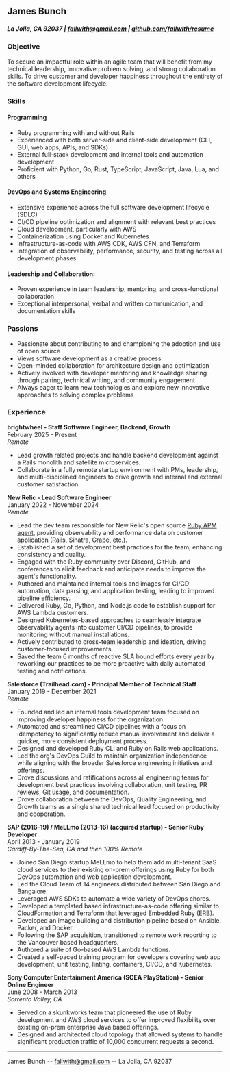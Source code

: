 ## James Bunch

##### La Jolla, CA 92037  | [fallwith@gmail.com](fallwith@gmail.com)  | [github.com/fallwith/resume](https://github.com/fallwith/resume)

### Objective

To secure an impactful role within an agile team that will benefit from my technical leadership, innovative problem solving, and strong collaboration skills. To drive customer and developer happiness throughout the entirety of the software development lifecycle.

### Skills

#### Programming

* Ruby programming with and without Rails
* Experienced with both server-side and client-side development (CLI, GUI, web apps, APIs, and SDKs)
* External full-stack development and internal tools and automation development
* Proficient with Python, Go, Rust, TypeScript, JavaScript, Java, Lua, and others

#### DevOps and Systems Engineering

* Extensive experience across the full software development lifecycle (SDLC)
* CI/CD pipeline optimization and alignment with relevant best practices
* Cloud development, particularly with AWS
* Containerization using Docker and Kubernetes
* Infrastructure-as-code with AWS CDK, AWS CFN, and Terraform
* Integration of observability, performance, security, and testing across all development phases

#### Leadership and Collaboration:

* Proven experience in team leadership, mentoring, and cross-functional collaboration
* Exceptional interpersonal, verbal and written communication, and documentation skills

### Passions

* Passionate about contributing to and championing the adoption and use of open source
* Views software development as a creative process
* Open-minded collaboration for architecture design and optimization
* Actively involved with developer mentoring and knowledge sharing through pairing, technical writing, and community engagement
* Always eager to learn new technologies and explore new innovative approaches to solving complex problems

### Experience

**brightwheel - Staff Software Engineer, Backend, Growth**  
February 2025 - Present  
*Remote*  

* Lead growth related projects and handle backend development against a Rails monolith and satellite microservices.
* Collaborate in a fully remote startup environment with PMs, leadership, and multi-disciplined engineers to drive growth and internal and external customer satisfaction.

**New Relic - Lead Software Engineer**  
January 2022 - November 2024  
*Remote*  

* Lead the dev team responsible for New Relic's open source [Ruby APM agent](https://github.com/newrelic/newrelic-ruby-agent), providing observability and performance data on customer application (Rails, Sinatra, Grape, etc.).
* Established a set of development best practices for the team, enhancing consistency and quality.
* Engaged with the Ruby community over Discord, GitHub, and conferences to elicit feedback and anticipate needs to improve the agent's functionality.
* Authored and maintained internal tools and images for CI/CD automation, data parsing, and application testing, leading to improved pipeline efficiency.
* Delivered Ruby, Go, Python, and Node.js code to establish support for AWS Lambda customers.
* Designed Kubernetes-based approaches to seamlessly integrate observability agents into customer CI/CD pipelines, to provide monitoring without manual installations.
* Actively contributed to cross-team leadership and ideation, driving customer-focused improvements.
* Saved the team 6 months of reactive SLA bound efforts every year by reworking our practices to be more proactive with daily automated testing and notifications.

**Salesforce (Trailhead.com) - Principal Member of Technical Staff**  
January 2019 - December 2021  
*Remote*  

* Founded and led an internal tools development team focused on improving developer happiness for the organization.
* Automated and streamlined CI/CD pipelines with a focus on idempotency to significantly reduce manual involvement and deliver a quicker, more consistent deployment process.
* Designed and developed Ruby CLI and Ruby on Rails web applications.
* Led the org's DevOps Guild to maintain organization independence while aligning with the broader Salesforce engineering initiatives and offerings.
* Drove discussions and ratifications across all engineering teams for development best practices involving collaboration, unit testing, PR reviews, Git usage, and documentation.
* Drove collaboration between the DevOps, Quality Engineering, and Growth teams as a single shared technical lead focused on productivity and cooperation.

**SAP (2016-19) / MeLLmo (2013-16) (acquired startup) - Senior Ruby Developer**  
April 2013 - January 2019  
*Cardiff-By-The-Sea, CA and then 100% Remote*  

* Joined San Diego startup MeLLmo to help them add multi-tenant SaaS cloud services to their existing on-prem offerings using Ruby for both DevOps automation and web application development.
* Led the Cloud Team of 14 engineers distributed between San Diego and Bangalore.
* Leveraged AWS SDKs to automate a wide variety of DevOps chores.
* Developed a templated based infrastructure-as-code offering similar to CloudFormation and Terraform that leveraged Embedded Ruby (ERB).
* Developed an image building and distribution pipeline based on Ansible, Packer, and Docker.
* Following the SAP acquisition, transitioned to remote work reporting to the Vancouver based headquarters.
* Authored a suite of Go-based AWS Lambda functions.
* Created a self-paced training program for developers covering web app development, unit testing, linting, containers, CI/CD, and Kubernetes.

**Sony Computer Entertainment America (SCEA PlayStation) - Senior Online Engineer**  
June 2008 - March 2013  
*Sorrento Valley, CA*  

* Served on a skunkworks team that pioneered the use of Ruby development and AWS cloud services to offer improved flexibility over existing on-prem enterprise Java based offerings.
* Designed and architected cloud topology that allowed systems to handle significant production traffic of 10,000 concurrent requests a second.

------

James Bunch -- [fallwith@gmail.com](fallwith@gmail.com) -- La Jolla, CA 92037
